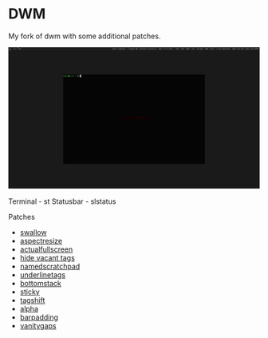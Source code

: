 # DWM

My fork of dwm with some additional patches.

![dwm](dwm.jpg)

Terminal - st
Statusbar - slstatus

Patches

- [swallow](https://dwm.suckless.org/patches/swallow)
- [aspectresize](https://dwm.suckless.org/patches/aspectresize/)
- [actualfullscreen](https://dwm.suckless.org/patches/actualfullscreen/)
- [hide vacant tags](https://dwm.suckless.org/patches/hide_vacant_tags/)
- [namedscratchpad](https://dwm.suckless.org/patches/namedscratchpads/)
- [underlinetags](https://dwm.suckless.org/patches/underlinetags/)
- [bottomstack](https://dwm.suckless.org/patches/bottomstack/)
- [sticky](https://dwm.suckless.org/patches/sticky/)
- [tagshift](https://dwm.suckless.org/patches/tagshift/)
- [alpha](https://dwm.suckless.org/patches/alpha/)
- [barpadding](https://dwm.suckless.org/patches/barpadding)
- [vanitygaps](https://dwm.suckless.org/patches/vanitygaps/)
